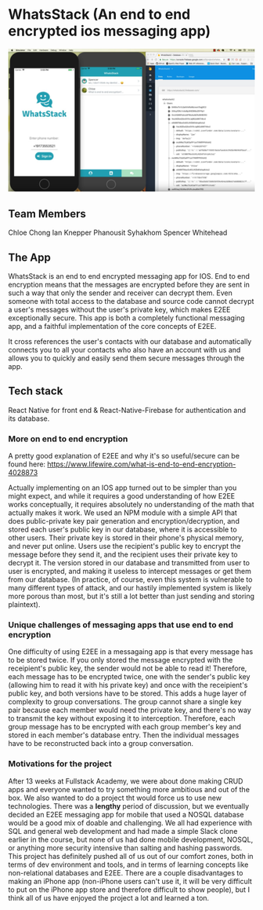 # WhatsStack (An end to end encrypted ios messaging app)

![](./capture.PNG)

## Team Members

Chloe Chong
Ian Knepper 
Phanousit Syhakhom
Spencer Whitehead


## The App

WhatsStack is an end to end encrypted messaging app for IOS. End to end encryption means that the messages are encrypted before they are sent in such a way that only the sender and receiver can decrypt them. Even someone with total access to the database and source code cannot decrypt a user's messages without the user's private key, which makes E2EE exceptionally secure. This app is both a completely functional messaging app, and a faithful implementation of the core concepts of E2EE.

It cross references the user's contacts with our database and automatically connects you to all your contacts who also have an account with us and allows you to quickly and easily send them secure messages through the app.

## Tech stack

React Native for front end &
React-Native-Firebase for authentication and its database.

### More on end to end encryption

A pretty good explanation of E2EE and why it's so useful/secure can be found here: https://www.lifewire.com/what-is-end-to-end-encryption-4028873

Actually implementing on an IOS app turned out to be simpler than you might expect, and while it requires a good understanding of how E2EE works conceptually, it requires absolutely no understanding of the math that actually makes it work. We used an NPM module with a simple API that does public-private key pair generation and encryption/decryption, and stored each user's public key in our database, where it is accessible to other users. Their private key is stored in their phone's physical memory, and never put online. Users use the recipient's public key to encrypt the message before they send it, and the recipient uses their private key to decrypt it. The version stored in our database and transmitted from user to user is encrypted, and making it useless to intercept messages or get them from our database. (In practice, of course, even this system is vulnerable to many different types of attack, and our hastily implemented system is likely more porous than most, but it's still a lot better than just sending and storing plaintext).

### Unique challenges of messaging apps that use end to end encryption

One difficulty of using E2EE in a messagaing app is that every message has to be stored twice. If you only stored the message encrypted with the receipient's public key, the sender would not be able to read it! Therefore, each message has to be encrypted twice, one with the sender's public key (allowing him to read it with his private key) and once with the receipient's public key, and both versions have to be stored. This adds a huge layer of complexity to group conversations. The group cannot share a single key pair because each member would need the private key, and there's no way to transmit the key without exposing it to interception. Therefore, each group message has to be encrypted with each group member's key and stored in each member's database entry. Then the individual messages have to be reconstructed back into a group conversation.

### Motivations for the project

After 13 weeks at Fullstack Academy, we were about done making CRUD apps and everyone wanted to try something more ambitious and out of the box. We also wanted to do a project tht would force us to use new technologies. There was a **lengthy** period of discussion, but we eventually decided an E2EE messaging app for mobile that used a NOSQL database would be a good mix of doable and challenging. We all had experience with SQL and general web development and had made a simple Slack clone earlier in the course, but none of us had done mobile development, NOSQL, or anything more security intensive than salting and hashing passwords. This project has definitely pushed all of us out of our comfort zones, both in terms of dev environment and tools, and in terms of learning concepts like non-relational databases and E2EE. There are a couple disadvantages to making an iPhone app (non-iPhone users can't use it, it will be very difficult to put on the iPhone app store and therefore difficult to show people), but I think all of us have enjoyed the project a lot and learned a ton.
